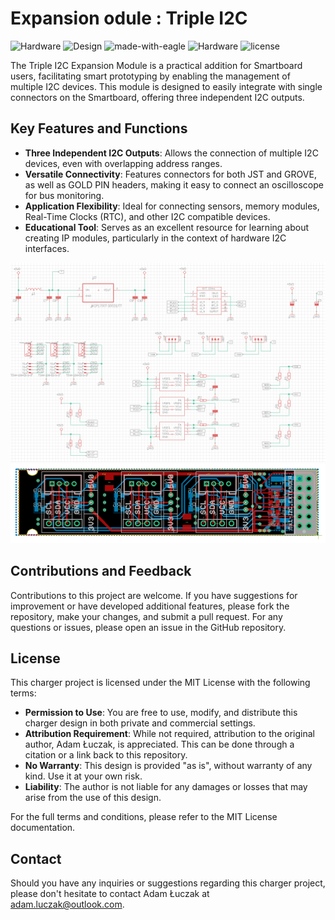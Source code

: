 # Expansion odule : Triple I2C

![Hardware](https://img.shields.io/badge/Hardware-PCB-red)
![Design](https://img.shields.io/badge/Design-Schematic-blue)
![made-with-eagle](https://img.shields.io/badge/Made%20with-Eagle-blue.svg)
![Hardware](https://img.shields.io/badge/Hardware-Expansion%20Module-blue)
![license](https://img.shields.io/badge/license-MIT-green)

The Triple I2C Expansion Module is a practical addition for Smartboard users, facilitating smart prototyping by enabling the management of multiple I2C devices. This module is designed to easily integrate with single connectors on the Smartboard, offering three independent I2C outputs.

## Key Features and Functions

- **Three Independent I2C Outputs**: Allows the connection of multiple I2C devices, even with overlapping address ranges.
- **Versatile Connectivity**: Features connectors for both JST and GROVE, as well as GOLD PIN headers, making it easy to connect an oscilloscope for bus monitoring.
- **Application Flexibility**: Ideal for connecting sensors, memory modules, Real-Time Clocks (RTC), and other I2C compatible devices.
- **Educational Tool**: Serves as an excellent resource for learning about creating IP modules, particularly in the context of hardware I2C interfaces.

![Schematic](media/sch.png)
![Board Design](media/brd.png)

## Contributions and Feedback
Contributions to this project are welcome. If you have suggestions for improvement or have developed additional features, please fork the repository, make your changes, and submit a pull request. For any questions or issues, please open an issue in the GitHub repository.

## License
This charger project is licensed under the MIT License with the following terms:

- **Permission to Use**: You are free to use, modify, and distribute this charger design in both private and commercial settings.
- **Attribution Requirement**: While not required, attribution to the original author, Adam Łuczak, is appreciated. This can be done through a citation or a link back to this repository.
- **No Warranty**: This design is provided "as is", without warranty of any kind. Use it at your own risk.
- **Liability**: The author is not liable for any damages or losses that may arise from the use of this design.

For the full terms and conditions, please refer to the MIT License documentation.

## Contact
Should you have any inquiries or suggestions regarding this charger project, please don't hesitate to contact Adam Łuczak at adam.luczak@outlook.com.
